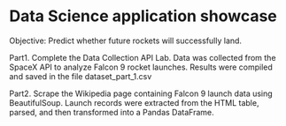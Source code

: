 # Data Science application showcase

Objective: Predict whether future rockets will successfully land. 

Part1. Complete the Data Collection API Lab.
Data was collected from the SpaceX API to analyze Falcon 9 rocket launches. 
Results were compiled and saved in the file dataset_part_1.csv

Part2. Scrape the Wikipedia page containing Falcon 9 launch data using BeautifulSoup. 
Launch records were extracted from the HTML table, parsed, and then transformed into a Pandas DataFrame.
